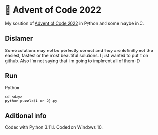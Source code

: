 # 🎄 Advent of Code 2022
My solution of [Advent of Code 2022](https://adventofcode.com/2022) in Python and some maybe in C. 

## Dislamer
Some solutions may not be perfectly correct and they are definitly not the easiest, fastest or the most beautiful solutions. I just wanted to put it on github.
Also I'm not saying that I'm going to implment all of them :D

## Run
Python 
```console
cd <day>
python puzzle{1 or 2}.py
```

## Aditional info
Coded with Python 3.11.1.
Coded on Windows 10.
